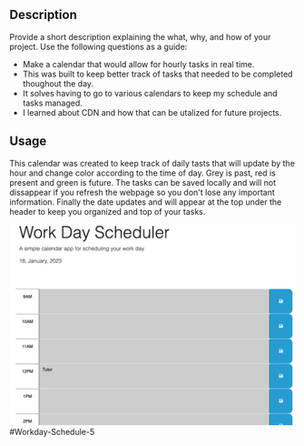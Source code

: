 <Workday-Schedule-5>

## Description

Provide a short description explaining the what, why, and how of your project. Use the following questions as a guide:

- Make a calendar that would allow for hourly tasks in real time.
- This was built to keep better track of tasks that needed to be completed thoughout the day.
- It solves having to go to various calendars to keep my schedule and tasks managed.
- I learned about CDN and how that can be utalized for future projects.

## Usage

This calendar was created to keep track of daily tasts that will update by the hour and change color according to the time of day. Grey is past, red is present and green is future. The tasks can be saved locally and will not dissappear if you refresh the webpage so you don't lose any important information. Finally the date updates and will appear at the top under the header to keep you organized and top of your tasks. 

 
    
![Alt text](assets/images/Screen%20Shot%202023-01-18%20at%209.13.51%20PM.png)#Workday-Schedule-5
